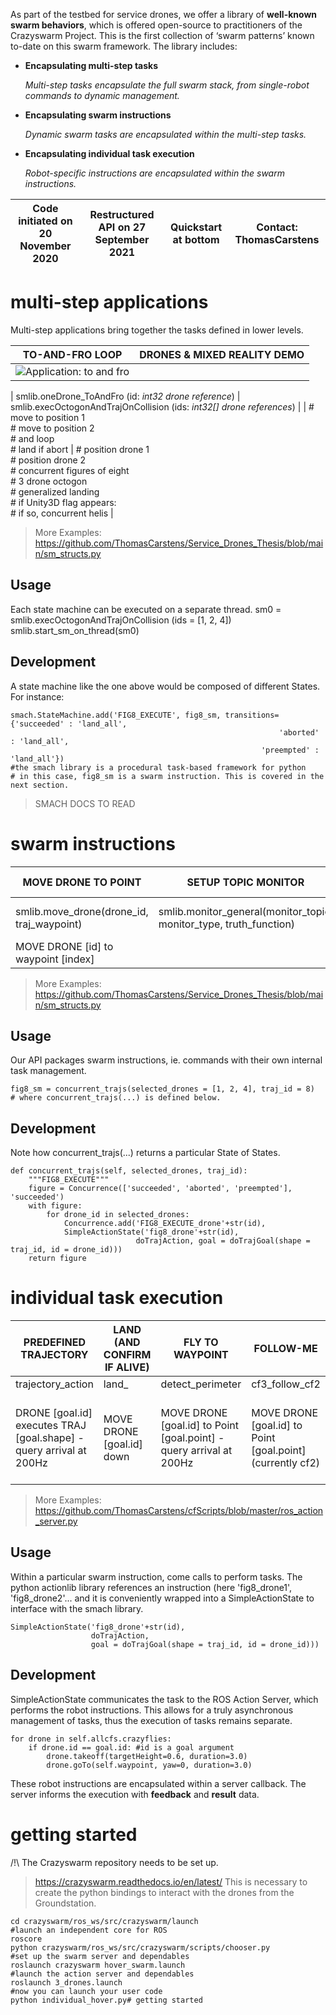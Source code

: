 
As part of the testbed for service drones, we offer a library of **well-known swarm behaviors**, which is offered open-source to practitioners of the Crazyswarm Project. This is the first collection of ‘swarm patterns’ known to-date on this swarm framework. The library includes:

* **Encapsulating multi-step tasks**

    *Multi-step tasks encapsulate the full swarm stack, from single-robot commands to dynamic management.*

* **Encapsulating swarm instructions**

    *Dynamic swarm tasks are encapsulated within the multi-step tasks.*

* **Encapsulating individual task execution**

    *Robot-specific instructions are encapsulated within the swarm instructions.*

| Code initiated on 20 November 2020 | Restructured API on 27 September 2021 | Quickstart at bottom | Contact: ThomasCarstens |
| -- | -- | -- | -- |


# multi-step applications
Multi-step applications bring together the tasks defined in lower levels.

| TO-AND-FRO LOOP | DRONES & MIXED REALITY DEMO |
|-- | -- |
|![Application: to and fro](/to_and_fro/to_and_fro.png "To and Fro") | |

| smlib.oneDrone_ToAndFro (id: _int32 drone reference_) | smlib.execOctogonAndTrajOnCollision (ids: _int32[] drone references_) |
| # move to position 1<br># move to position 2<br># and loop<br># land if abort | # position drone 1<br># position drone 2<br># concurrent figures of eight<br># 3 drone octogon<br># generalized landing<br># if Unity3D flag appears:<br># if so, concurrent helis |

> More Examples: https://github.com/ThomasCarstens/Service_Drones_Thesis/blob/main/sm_structs.py


## Usage
Each state machine can be executed on a separate thread.
    sm0 = smlib.execOctogonAndTrajOnCollision (ids = [1, 2, 4])
    smlib.start_sm_on_thread(sm0)

## Development
A state machine like the one above would be composed of different States. For instance:

    smach.StateMachine.add('FIG8_EXECUTE', fig8_sm, transitions={'succeeded' : 'land_all', 
                                                                'aborted' : 'land_all', 
                                                            'preempted' : 'land_all'}) 
    #the smach library is a procedural task-based framework for python
    # in this case, fig8_sm is a swarm instruction. This is covered in the next section.

> SMACH DOCS TO READ

# swarm instructions

| MOVE DRONE TO POINT | SETUP TOPIC MONITOR | LAND GROUP | CONCURRENT SHAPES | FLY OCTOGON WITH GROUP | SETUP CONCURRENCE WITH MONITOR | 
|-- | -- | -- | -- | -- | -- | 
| smlib.move_drone(drone_id, traj_waypoint) | smlib.monitor_general(monitor_topic, monitor_type, truth_function) | smlib.land_group(selected_drones, traj_waypoint) | smlib.concurrent_trajs(selected_drones, traj_id) | octogon_all_drones(selected_drones, waypoint_array, order_array) | monitored_trajs(internal_sm, internal_name, monitor_sm, monitor_name) | 
| MOVE DRONE [id] to waypoint [index] |   | Land all the drones to their respective points | CONCURRENT Fo8s CONTAINER # Using all the ids currently running. | | |



> More Examples: https://github.com/ThomasCarstens/Service_Drones_Thesis/blob/main/sm_structs.py
## Usage
Our API packages swarm instructions, ie. commands with their own internal task management.

    fig8_sm = concurrent_trajs(selected_drones = [1, 2, 4], traj_id = 8)
    # where concurrent_trajs(...) is defined below.

## Development
Note how concurrent_trajs(...) returns a particular State of States. 

    def concurrent_trajs(self, selected_drones, traj_id):
        """FIG8_EXECUTE""" 
        figure = Concurrence(['succeeded', 'aborted', 'preempted'], 'succeeded')
        with figure:
            for drone_id in selected_drones:
                Concurrence.add('FIG8_EXECUTE_drone'+str(id),
                SimpleActionState('fig8_drone'+str(id),
                                doTrajAction, goal = doTrajGoal(shape = traj_id, id = drone_id)))
        return figure


# individual task execution


| PREDEFINED TRAJECTORY | LAND (AND CONFIRM IF ALIVE) | FLY TO WAYPOINT | FOLLOW-ME | RANDOM WALK |
|-- | -- | -- | -- | -- |
| trajectory_action | land_   | detect_perimeter | cf3_follow_cf2 | random_walk |
| DRONE [goal.id] executes TRAJ [goal.shape] - query arrival at 200Hz | MOVE DRONE [goal.id] down   | MOVE DRONE [goal.id] to Point [goal.point] - query arrival at 200Hz | MOVE DRONE [goal.id] to Point [goal.point] (currently cf2)  | MOVE DRONE [goal.id] to Point [goal.point] (currently random) |

> More Examples: https://github.com/ThomasCarstens/cfScripts/blob/master/ros_action_server.py

## Usage
Within a particular swarm instruction, come calls to perform tasks. The python actionlib library references an instruction (here 'fig8_drone1', 'fig8_drone2'... and it is conveniently wrapped into a SimpleActionState to interface with the smach library.

    SimpleActionState('fig8_drone'+str(id),
                      doTrajAction, 
                      goal = doTrajGoal(shape = traj_id, id = drone_id)))

## Development
SimpleActionState communicates the task to the ROS Action Server, which performs the robot instructions. This allows for a truly asynchronous management of tasks, thus the execution of tasks remains separate.

    for drone in self.allcfs.crazyflies:                              
        if drone.id == goal.id: #id is a goal argument
            drone.takeoff(targetHeight=0.6, duration=3.0)
            drone.goTo(self.waypoint, yaw=0, duration=3.0)

These robot instructions are encapsulated within a server callback.
The server informs the execution with **feedback** and **result** data.



# getting started

/!\ The Crazyswarm repository needs to be set up.
> https://crazyswarm.readthedocs.io/en/latest/
This is necessary to create the python bindings to interact with the drones from the Groundstation.

    cd crazyswarm/ros_ws/src/crazyswarm/launch
    #launch an independent core for ROS
    roscore
    python crazyswarm/ros_ws/src/crazyswarm/scripts/chooser.py
    #set up the swarm server and dependables
    roslaunch crazyswarm hover_swarm.launch
    #launch the action server and dependables
    roslaunch 3_drones.launch
    #now you can launch your user code
    python individual_hover.py# getting started

